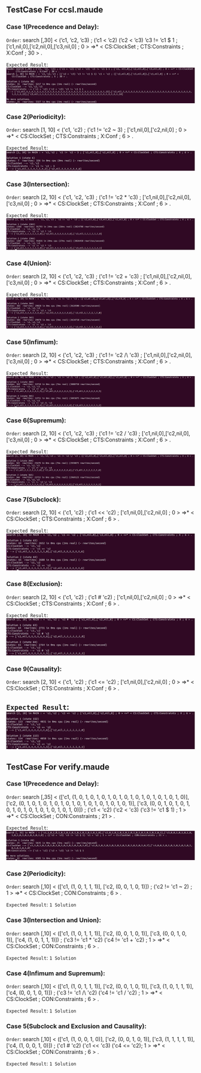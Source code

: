 ## TestCase For ccsl.maude

### Case 1(Precedence and Delay):
   
`Order`: search [,30] < (’c1, ’c2, ’c3) ; (’c1 < ’c2) (’c2 < ’c3) ’c3 != ’c1 $ 1 ; [’c1,nil,0],[’c2,nil,0],[’c3,nil,0] ; 0 > =>* < CS:ClockSet ; CTS:Constraints ; X:Conf ; 30 > .

`Expected Result`: ![Case1](Images/CCSL_1.JPG)

### Case 2(Periodicity):

`Order`: search [1, 10] < ('c1, 'c2) ; ('c1 != 'c2 ~ 3) ; ['c1,nil,0],['c2,nil,0] ; 0 > =>* < CS:ClockSet ; CTS:Constraints ; X:Conf ; 6 > .

`Expected Result`: ![Case2](Images/CCSL_Periodicity.JPG)


### Case 3(Intersection):

`Order`: search [2, 10] < ('c1, 'c2, 'c3) ; ('c1 != 'c2 * 'c3) ; ['c1,nil,0],['c2,nil,0],['c3,nil,0] ; 0 > =>* < CS:ClockSet ; CTS:Constraints ; X:Conf ; 6 > .

`Expected Result`: ![Case3](Images/CCSL_Intersection.JPG)

### Case 4(Union):

`Order`: search [2, 10] < ('c1, 'c2, 'c3) ; ('c1 != 'c2 + 'c3) ; ['c1,nil,0],['c2,nil,0],['c3,nil,0] ; 0 > =>* < CS:ClockSet ; CTS:Constraints ; X:Conf ; 6 > .

`Expected Result`: ![Case4](Images/CCSL_Union.JPG)

### Case 5(Infimum):

`Order`: search [2, 10] < ('c1, 'c2, 'c3) ; ('c1 != 'c2 /\ 'c3) ; ['c1,nil,0],['c2,nil,0],['c3,nil,0] ; 0 > =>* < CS:ClockSet ; CTS:Constraints ; X:Conf ; 6 > .

`Expected Result`: ![Case5](Images/CCSL_Infimum.JPG)

### Case 6(Supremum):

`Order`: search [2, 10] < ('c1, 'c2, 'c3) ; ('c1 != 'c2 \/ 'c3) ; ['c1,nil,0],['c2,nil,0],['c3,nil,0] ; 0 > =>* < CS:ClockSet ; CTS:Constraints ; X:Conf ; 6 > .

`Expected Result`: ![Case6](Images/CCSL_Supremum.JPG)

### Case 7(Subclock):

`Order`: search [2, 10] < ('c1, 'c2) ; ('c1 << 'c2) ; ['c1,nil,0],['c2,nil,0] ; 0 > =>* < CS:ClockSet ; CTS:Constraints ; X:Conf ; 6 > .

`Expected Result`: ![Case7](Images/CCSL_Subclock.JPG)

### Case 8(Exclusion):

`Order`: search [2, 10] < ('c1, 'c2) ; ('c1 # 'c2) ; ['c1,nil,0],['c2,nil,0] ; 0 > =>* < CS:ClockSet ; CTS:Constraints ; X:Conf ; 6 > .

`Expected Result`: ![Case8](Images/CCSL_Exclusion.JPG)

### Case 9(Causality):

`Order`: search [2, 10] < ('c1, 'c2) ; ('c1 <= 'c2) ; ['c1,nil,0],['c2,nil,0] ; 0 > =>* < CS:ClockSet ; CTS:Constraints ; X:Conf ; 6 > .

`Expected Result`: ![Case9](Images/CCSL_Causality.JPG)
---

## TestCase For verify.maude

### Case 1(Precedence and Delay):
   
`Order`: search [,35] < (['c1, (1, 0, 1, 0, 1, 0, 1, 0, 1, 0, 1, 0, 1, 0, 1, 0, 1, 0, 1, 0)], ['c2, (0, 1, 0, 1, 0, 1, 0, 1, 0, 1, 0, 1, 0, 1, 0, 1, 0, 1, 0, 1)], ['c3, (0, 0, 1, 0, 1, 0, 1, 0, 1, 0, 1, 0, 1, 0, 1, 0, 1, 0, 1, 0)]) ; ('c1 < 'c2) ('c2 < 'c3) ('c3 != 'c1 $ 1) ; 1 > =>* < CS:ClockSet ; CON:Constraints ; 21 > .

`Expected Result`: ![Case1](Images/VERIFY_1.JPG)

### Case 2(Periodicity):

`Order`: search [,10] < (['c1, (1, 0, 1, 1, 1)], ['c2, (0, 0, 1, 0, 1)]) ; ('c2 != 'c1 ~ 2) ; 1 > =>* < CS:ClockSet ; CON:Constraints ; 6 > .

`Expected Result`: `1 Solution`

### Case 3(Intersection and Union):

`Order`: search [,10] < (['c1, (1, 0, 1, 1, 1)], ['c2, (0, 0, 1, 0, 1)], ['c3, (0, 0, 1, 0, 1)], ['c4, (1, 0, 1, 1, 1)]) ; ('c3 != 'c1 * 'c2) ('c4 != 'c1 + 'c2) ; 1 > =>* < CS:ClockSet ; CON:Constraints ; 6 > .

`Expected Result`: `1 Solution`

### Case 4(Infimum and Supremum):

`Order`: search [,10] < (['c1, (1, 0, 1, 1, 1)], ['c2, (0, 0, 1, 0, 1)], ['c3, (1, 0, 1, 1, 1)], ['c4, (0, 0, 1, 0, 1)]) ; ('c3 != 'c1 /\ 'c2) ('c4 != 'c1 \/ 'c2) ; 1 > =>* < CS:ClockSet ; CON:Constraints ; 6 > .

`Expected Result`: `1 Solution`


### Case 5(Subclock and Exclusion and Causality):

`Order`: search [,10] < (['c1, (1, 0, 0, 1, 0)], ['c2, (0, 0, 1, 0, 1)], ['c3, (1, 1, 1, 1, 1)], ['c4, (1, 0, 0, 1, 0)]) ; ('c1 # 'c2) ('c1 << 'c3) ('c4 <= 'c2); 1 > =>* < CS:ClockSet ; CON:Constraints ; 6 > .

`Expected Result`: `1 Solution`

